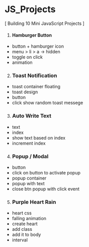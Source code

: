 # JS_Projects

[ Building 10 Mini JavaScript Projects ]

1. #### Hamburger Button
  * button + hamburger icon
  * menu > li > a -> hidden
  * toggle on click
  * animation

2. ### Toast Notification
  * toast container floating
  * toast design
  * button
  * click show random toast messege

3. ### Auto Write Text
  * text
  * index
  * show text based on index
  * increment index

4. ### Popup / Modal
  * button
  * click on button to activate popup
  * popup container
  * popup with text
  * close btn popup with click event

5. ### Purple Heart Rain
  * heart css
  * falling animation
  * create heart
  * add class
  * add it to body
  * interval
